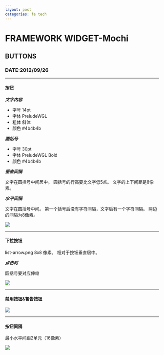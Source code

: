 ```yaml
---
layout: post
categories: fe tech
---
```


# FRAMEWORK WIDGET-Mochi

## BUTTONS

### DATE:2012/09/26

---

#### 按钮

***文字内容***

* 字号 14pt
* 字体 PreludeWGL
* 粗体 斜体
* 颜色 #4b4b4b

***圆括号***

* 字号 30pt
* 字体 PreludeWGL Bold
* 颜色 #4b4b4b

***垂直间隔***

文字在圆括号中间居中。
圆括号的行高要比文字低5点。
文字的上下间距是8像素。

***水平间隔***

文字在圆括号中间。
第一个括号后没有字符间隔，文字后有一个字符间隔。
两边的间隔为8像素。

![](https://mmbiz.qlogo.cn/mmbiz/aEj0pBet08t8XWyBXodZAYbVyVuyq5OktnQEwveBUqRV9ia4MGzZPoTbWNJGOmLick5G0PGBiaOeO16XZwYiavphqQ/0?wx_fmt=png)

---

#### 下拉按钮

list-arrow.png 8x8 像素。
相对于按钮垂直居中。

***点击时***

圆括号要对应伸缩

![](https://mmbiz.qlogo.cn/mmbiz/aEj0pBet08t8XWyBXodZAYbVyVuyq5OkJ4zUVPUoP6Ill5YBszmkQdv7tNibS4icXf5TS0oMPOZyhjxgWQ20Em5w/0?wx_fmt=png)

---

#### 禁用按钮&警告按钮

![](https://mmbiz.qlogo.cn/mmbiz/aEj0pBet08t8XWyBXodZAYbVyVuyq5OkZRuJblZg1jKe2yRyicn2RxrP26NHQPLNBYyX9udVuMEAzG4O8Qeo8cQ/0?wx_fmt=png)

---

#### 按钮间隔

最小水平间距2单元（16像素）

![](https://mmbiz.qlogo.cn/mmbiz/aEj0pBet08t8XWyBXodZAYbVyVuyq5OkufrzdI7bqOaKIT7tIGNFQ3VibXL6hjIyQxVqTSAmcb527KHDwfV0wyA/0?wx_fmt=png)
